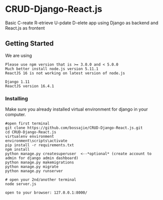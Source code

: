 # CRUD-Django-React.js
Basic C-reate R-etrieve U-pdate D-elete app using Django as backend and React.js as frontent

## Getting Started
We are using
```
Please use npm version that is >= 3.0.0 and < 5.0.0
Much better install node.js version 5.11.1
ReactJS 16 is not working on latest version of node.js

Django 1.11
ReactJS version 16.4.1
```
### Installing
Make sure you already installed virtual environment for django in your computer.
```
#open first terminal
git clone https://github.com/bossajie/CRUD-Django-React.js.git
cd CRUD-Django-React.js
virtualenv environment
environment\scripts\activate
pip install -r requirements.txt
npm install
python manage.py createsuperuser  <--*optional* (create account to admin for django admin dashboard)
python manage.py makemigrations
python manage.py migrate
python manage.py runserver

# open your 2nd/another terminal
node server.js

open to your browser: 127.0.0.1:8000/
```
